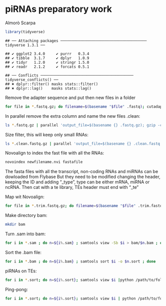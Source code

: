 piRNAs preparatory work
================
Almorò Scarpa

``` r
library(tidyverse)
```

    ## ── Attaching packages ─────────────────────────────────────── tidyverse 1.3.1 ──

    ## ✔ ggplot2 3.4.0     ✔ purrr   0.3.4
    ## ✔ tibble  3.1.7     ✔ dplyr   1.0.9
    ## ✔ tidyr   1.2.0     ✔ stringr 1.5.0
    ## ✔ readr   2.1.2     ✔ forcats 0.5.1

    ## ── Conflicts ────────────────────────────────────────── tidyverse_conflicts() ──
    ## ✖ dplyr::filter() masks stats::filter()
    ## ✖ dplyr::lag()    masks stats::lag()

Remove the adapter sequence and put then new files in a folder

``` bash
for file in *.fastq.gz; do filename=$(basename "$file" .fastq); cutadapt -j 10 -a TGGAATTCTCGGGTGCCAAGG -o "./noadapt/$filename" "$file"; done
```

In parallel remove the extra column and name the new files .clean:

``` bash
ls *.fastq.gz | parallel 'output_file=$(basename {} .fastq.gz); gzip -cd {} | awk "{print \$1}" | gzip -c > "$output_file.clean.fastq.gz"'
```

Size filter, this will keep only small RNAs:

``` bash
ls *.clean.fastq.gz | parallel 'output_file=$(basename {} .clean.fastq.gz); gzip -cd {} | paste - - - - | awk "length(\$2) > 17 && length(\$2) < 36" | tr "\t" "\n" | gzip -c > "$output_file.trim.fastq.gz"'
```

Novoalign to index the fast file with all the RNAs:

``` bash
novoindex newfilename.nvi fastafile
```

The fasta files with all the transcript, non-coding RNAs and miRNAs can
be dowloaded from Flybase But they need to be modified changing the
header, keeping the ID and adding “\_type”, type can be either mRNA,
miRNA or ncRNA. Then cat with a te library, TEs header must end with
“\_te”

Map wit Novoalign:

``` bash
for file in *.trim.fastq.gz; do filename=$(basename "$file" .trim.fastq.gz); gzip -cd "$file" | /Applications/novocraft/novoalign -d /path/to/folder/TEs_and_RNAs.nvi -f - -F STDFQ -o SAM -o FullNW -r RANDOM > "${filename}.sam"; done
```

Make directory bam:

``` bash
mkdir bam
```

Turn .sam into bam:

``` bash
for i in *.sam ; do n=${i%.sam} ; samtools view -Sb $i > bam/$n.bam ; done
```

Sort the .bam file:

``` bash
for i in *.bam ; do n=${i%.bam} ; samtools sort $i -o $n.sort ; done
```

piRNAs on TEs:

``` bash
for i in *.sort; do n=${i%.sort}; samtools view $i |python /path/to/folder/piRNA-distribution-onTE.py --sam - --sample-id $n > $n-graph-on-TE.forR ; done
```

Ping-pong:

``` bash
for i in *.sort; do n=${i%.sort}; samtools view $i | python /path/to/folder/ping-pong-signature.py --sam - --max-mm 2 --sample-id $n > $n.pps ; done
```
